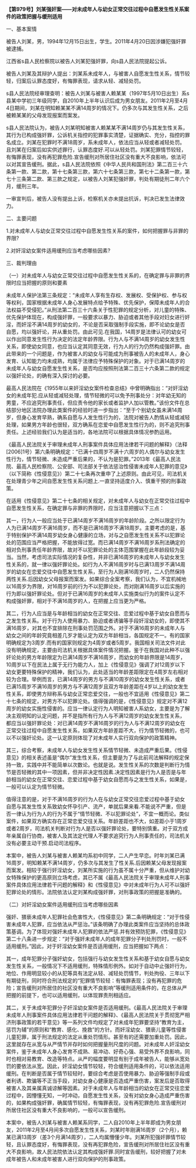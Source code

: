 **【第979号】刘某强奸案——对未成年人与幼女正常交往过程中自愿发生性关系案件的政策把握与缓刑适用**

一、基本案情

被告人刘某，男，1994年12月15日出生，学生。2011年4月20日因涉嫌犯强奸罪被逮捕。

江西省s县人民检察院以被告人刘某犯强奸罪，向s县人民法院提起公诉。

被告人刘某及其辩护人提出：刘某系未成年人，与被害人自愿发生性关系，情节较轻，归案后认罪态度好，有悔罪表现，请求从轻、减轻处罚。

s县人民法院经审理查明：被告人刘某与被害人赖某某（1997年5月10日出生）系s县某中学初三年级同学，自2010年上半年认识后成为男女朋友。2011年2月至4月4日期间，刘某在明知赖某某不满14周岁的情况下。仍多次与其发生性关系，之后被赖某某的父母发现报案而案发。

s县人民法院认为，被告人刘某明知被害人赖某某不满14周岁仍与其发生性关系，其行为已构成强奸罪，公诉机关指控的犯罪事实清楚，证据确实、充分，指控的罪名成立。刘某在犯罪时不满18周岁，系未成年人，依法应当从轻或者减轻处罚。且刘某在归案后如实供述罪行，认罪态度好.可以从轻处罚。刘某犯罪情节较轻，有悔罪表现，没有再犯罪危险.宣告缓刑对所居住社区没有重大不良影响，依法可以对其宣告缓刑。据此，s县人民法院依照《中华人民共和国刑法》第二百三十六条第一款、第二款，第十七条第三款，第六十七条第三款，第七十二条第一款，第七十三条第二款、第三款之规定，以被告人刘某犯强奸罪，判处有期徒刑二年六个月，缓刑三年。

一审宣判后，被告人没有提出上诉，检察机关亦未提出抗诉，判决已发生法律效力。

二、主要问题

1.对未成年人与幼女正常交往过程中自愿发生性关系的案件，如何把握罪与非罪的界限?

2.对奸淫幼女案件适用缓刑应当考虑哪些因素?

三、裁判理由

（一）对未成年人与幼女正常交往过程中自愿发生性关系的，在确定罪与非罪的界限时应当把握的原则和要素

未成年人保护法第三条规定：“未成年人享有生存权、发展权、受保护权、参与权等权利，国家根据未成年人身心发展特点给予特殊、优先保护，保障未成年人的合法权益不受侵犯。”从刑法第二百三十六条关于性犯罪的规定分析，对儿童的特殊、优先保护体现在，构成强奸罪，一般要求以暴力、胁迫或者其他手段对妇女进行奸淫，而奸淫不满14周岁的幼女的，不论是否采取强制手段实施，即不论幼女是否自愿，均以强奸论，并从重处罚。由此可见.在我国，14周岁是法律认可的幼女可以作出同意发生性行为决定的法定年龄界限。行为人与不满14周岁的幼女发生性关系，即使幼女同意，也应当认定其同意无效，行为人的行为仍然构成强奸罪。由此带来的一个问题是，作为被害人的幼女与可能成为刑事被告人的未成年人，身心发育、认知能力均未成熟，均属于法律应予特殊保护的对象。对于已满14周岁的未成年人与幼女自愿发生性关系，是否均应按照刑法第二百三十六条第二款的规定以强奸论处，的确有深入探讨的必要。

最高人民法院在《1955年以来奸淫幼女案件检查总结》中曾明确指出：“对奸淫幼女的未成年犯.应从轻或减轻处理，情节轻微的可以免予刑事处分：对年幼无知的男童，不应追究刑事责任，但应责令他的家长或者监护人加以管教。”该份文件在总结部分地区法院办理此类案件的经验时进一步指出：“至于个别幼女虽未满14周岁，但身心发育早熟，确系自愿与人发生性行为的，法院对被告人酌情从轻或减轻处理，如果男方年龄也很轻，双方确系在恋爱中自愿发生性行为的，则不追究刑事责任。上述经验我们认为是适当的，各地法院可以根据具体情况参酌运用。

《最高人民法院关于审理未成年人刑事案件具体应用法律若干问题的解释》（法释\[2006\]1号）第六条明确规定：“已满十四周岁不满十六周岁的人偶尔与幼女发生性行为，情节轻微、未造成严重后果的，不认为是犯罪。”2013年《最高人民法院、最高人民检察院、公安部、司法部关于依法惩治性侵害未成年人犯罪的意见》（以下简称《性侵意见》）第二十七条再次重申了上述原则。由此可见，司法机关在处理青少年之间自愿发生性关系问题上.一直坚持适度介入、慎重干预的刑事政策。

在适用《性侵意见》第二十七条的相关规定，对未成年人与幼女在正常交往过程中自愿发生性关系，在确定罪与非罪的界限时，应当注意把握以下三点：

其一，行为人一般应当处于已满14周岁不满16周岁的年龄阶段。之所以限定行为人为已满14周岁不满16周岁，而不是已满16周岁不满18周岁。主要考虑的是，基于特别保护不满14周岁幼女身心健康的立场，对与之自愿发生性关系不以犯罪论处的范围应当严格把握，不能放得过宽。而已满14周岁不满16周岁系刑法确定的相对负刑事责任年龄界限，故对不以犯罪论处的主体范围掌握在此年龄段较为妥当。当然，考虑司法实际情况的复杂性，并非已满16周岁的未成年人与幼女发生性关系的，就一律以强奸罪论处。如行为人不满16周岁时与已满13周岁不满14周岁的幼女在恋爱交往中自愿发生性关系，至行为人刚满16周岁时，二人仍然保持两性关系.后因幼女父母报案而案发。如果综合全案考察，我们认为，不宜机械地以16周岁为界限，对16周岁前的行为不以犯罪论处，而对刚满16周岁以后实施的行为即以强奸罪论处。但对于已满16周岁的未成年人实施类似行为的案件认定不构成强奸罪，相对于不满16周岁的人，在把握上应当更为严格。

其二，行为人应当是与年龄相当的幼女在正常交往、恋爱过程中基于幼女自愿而与之发生性关系。对于行为人使用暴力、胁迫或者诱骗等手段奸淫幼女的，即使其不满16周岁，对其也不宜排除在刑事处罚范围之外。对于不满16周岁的未成年人与幼女之间的年龄究竟相差几岁才能认定为双方年龄相当，各国规定不一。有的国家明确规定为3周岁.而有的国家则规定为4周岁或者5周岁。我国相关司法文件对此没有明确规定，主要由司法机关根据具体案件情况把握。鉴于在我国对此种不以强奸论处的男方年龄限定为已满14周岁不满16周岁，而幼女的年龄界限是14周岁，10周岁以下在民法上属于无行为能力人，加上《性侵意见》强调了对12周岁以下幼女更要特殊保护的精神，我们认为，此处适当的年龄差距限定在4周岁左右相对较为合理。举例而言，已满14周岁的男方与不满10周岁的幼女发生性关系，或者已满15周岁不满16周岁的男方与不满12周岁且双方年龄差距在4岁以上的幼女发生性关系，即使男方辩称系与幼女正常恋爱交往，一般也不宜适用《性侵意见》第二十七条的规定，对男方不以犯罪沦处。值得强调的是，《性侵意见》规定对不满12周岁的幼女实施性侵害的。应当一律认定行为人明知被害人系幼女，主要是为了解决主观明知的认定问题，并不是指所有行为人与不满12周岁的幼女发生性关系，都应当以强奸罪论处：对已满14周岁不满16周岁的行为人与不满12周岁的幼女在正常交往过程中自愿发生性关系，如果双方年龄差距不大，行为情节轻微的，也可以不以强奸论处。这一认定原则体现了对未成年人实行双向保护的政策精神。

其三，综合考察，未成年人与幼女发生性关系情节轻微、未造成严重后果。《性侵意见》的相关表述虽是“偶尔”发生性关系，但主要是为了与此前司法解释的规定保持一致，实践中并不能简单以次数论。也就是说。发生性关系的次数是判断行为情节是否轻微的其中一项因素，但并非决定性因素.决定性因素是行为人是否是与年龄相当的幼女在正常交往、恋爱过程中基于幼女自愿而与之发生性关系，如果是，一般可以认定为情节轻微。

值得注意的是，对于不满16周岁的行为人在与幼女正常交往恋爱过程中基于幼女自愿与其发生性关系致幼女怀孕引产、流产，单就后果来看.不能说不严重，但是否一律认为行为人的行为不属于“情节轻微、不以犯罪论处”，不宜一概而论。类似案件，如果双方确实存在正常恋爱交往关系。年龄差距也不大，如差距小于1周岁或者2周岁，司法机关判断对行为人是否以强奸罪论处，要特别慎重。对于双方成年亲属自行协商，被害人及其法定代理人不要求追究行为人刑事责任的，司法机关没有必要主动干预.启动司法程序。

本案中，被告人刘某与被害人赖某均系初中同学，二人产生早恋。时年刘某已满16周岁，明知赖某不满14周岁，仍多次与其发生了性关系.后因赖某父母发现报案而案发。相较于强行奸淫幼女，刘某所实施的行为虽不属十分严重，但从维护对幼女特殊保护的更高原则立场考虑，其已不属《最高人民法院关于审理未成年人刑事案件具体应用法律若干问题的解释》和《性侵意见》中对未成年行为人可不以强奸犯罪论处的情形。法院依法认定刘某构成强奸罪，对刑事政策的把握是准确的。

（二）对奸淫幼女案件适用缓刑应当考虑哪些因素

强奸、猥亵未成年人犯罪社会危害性大，《性侵意见》第二条明确规定：“对于性侵害未成年人犯罪，应当依法从严惩治。”该条明确了办理此类案件应当坚持的总体政策基调。为了体现对强奸未成年人犯罪的依法严惩.并有效预防犯罪，《性侵意见》第二十八条进一步规定：“对于强奸未成年人的成年犯罪分子判处刑罚时，一般不适用缓刑。”因此，对于奸淫幼女案件是否适用缓刑，应当把握如下两点：

其一，成年犯罪分子强奸幼女，包括强行与幼女发生性关系和基于幼女自愿与幼女发生性关系，一般情况下不适用缓刑，特殊情形例外。如对于自动中止强奸行为，地位、作用明显较小的从犯等具有法定从轻、减轻处罚情节，判处拘役、三年以下有期徒刑，同时符合刑法规定的“犯罪情节较轻：有悔罪表现；没有再犯罪的危险；宣告缓刑对所居住的社区没有重大不良影响”等缓刑适用条件的，在总体从严把握的前提下，也可以适用缓刑，以体现罪责刑相适应。

其二，关于未成年犯罪分子奸淫幼女案件是否适用缓刑。《最高人民法院关于审理未成年人刑事案件具体应用法律若干问题的解释》、《最高人民法院关于贯彻宽严相济刑事政策的若干意见》等一系列文件均规定了对未成年犯罪要坚持“教育为主，惩罚为辅”的原则和“教育、感化、挽救”的方针。而奸淫幼女、猥亵儿童等性侵害儿童犯罪，属于刑法规定的法定从重处罚情形。甚至有的还需要加重处罚。因此，这里就存在从宽与从严情节并存时如何把握量刑尺度的问题。对未成年人奸淫幼女案件，鉴于未成年人身心发育不成熟、易冲动、好奇心强、易受外界不良影响，同时也相对易教育、改造等特点。从严的幅度要明显有别于成年被告人，能够从宽处罚的要依法从宽。因此，奸淫幼女情节较轻，符合缓刑适用条件的，可以依法适用缓刑。在判断是否属于情节较轻时，要综合考虑是否使用暴力、胁迫等强制手段或者利诱、欺骗等不正当手段，对幼女身心健康是否造成严重伤害，案发后是否取得被害人及其亲属真诚谅解等因素。对于未成年人与年龄相当的幼女在正常交往恋爱过程中，因懵懂无知，一时冲动，自愿发生性关系，没有对幼女身心造成严重伤害的，如果构成强奸罪，确属情节较轻，有悔罪表现，没有再犯罪危险.宣告缓刑对所居住社区没有重大不良影响的，一般可以宣告缓刑。

本案中，被告人刘某与被害人赖某系同学，二人自2010年上半年即成为男女朋友，2011年2月至4月间多次自愿发生性关系，刘某时年刚满16周岁（2个月），赖某已满13周岁（差3个月满14周岁），二人均属懵懂少年。刘某所犯强奸罪情节较轻，且认罪态度好，有悔罪表现，没有再犯罪危险，宣告缓刑对所居住社区没有重大不良影响，故人民法院依法认定其构成强奸罪.同时宣告缓刑，较好把握了对未成年被告人和未成年被害人进行双向保护的刑事政策。